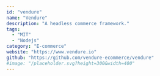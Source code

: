 ```yaml
---
id: "vendure"
name: "Vendure"
description: "A headless commerce framework."
tags:
  - "MIT"
  - "Nodejs"
category: "E-commerce"
website: "https://www.vendure.io"
github: "https://github.com/vendure-ecommerce/vendure"
#image: "/placeholder.svg?height=300&width=400"
---
```


